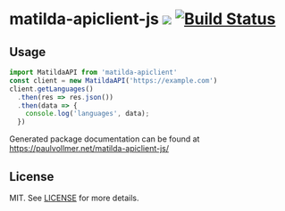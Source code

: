 # matilda-apiclient-js ![](https://img.shields.io/badge/version-0.1.6-blue.svg) [![Build Status](https://travis-ci.org/paulvollmer/matilda-apiclient-js.svg?branch=master)](https://travis-ci.org/paulvollmer/matilda-apiclient-js)

## Usage

```js
import MatildaAPI from 'matilda-apiclient'
const client = new MatildaAPI('https://example.com')
client.getLanguages()
  .then(res => res.json())
  .then(data => {
    console.log('languages', data);
  })
```

Generated package documentation can be found at https://paulvollmer.net/matilda-apiclient-js/

## License

MIT. See [LICENSE](LICENSE) for more details.
